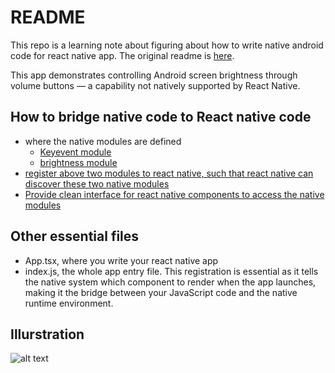 # README

This repo is a learning note about figuring about how to write native android code for react native app. The original readme is [here](./repo.md).

This app demonstrates controlling Android screen brightness through volume buttons — a capability not natively supported by React Native. 


## How to bridge native code to React native code

- where the native modules are defined
    - [Keyevent module](https://github.com/reboottime/Android-Native-Modules-in-React-Native/blob/main/android/app/src/main/java/com/nativemodulesreactnativev0/keyevent/KeyEventModule.kt)
    - [brightness module](https://github.com/reboottime/Android-Native-Modules-in-React-Native/blob/main/android/app/src/main/java/com/nativemodulesreactnativev0/brightness/BrightnessModule.kt)
- [register above two modules to react native, such that react native can discover these two native modules](https://github.com/reboottime/Android-Native-Modules-in-React-Native/blob/main/android/app/src/main/java/com/nativemodulesreactnativev0/CustomModules.kt)
- [Provide clean interface for react native components to access the native modules](./NativeModules/)

## Other essential files

- App.tsx, where you write your react native app
- index.js, the whole app entry file. This registration is essential as it tells the native system which component to render when the app launches, making it the bridge between your JavaScript code and the native runtime environment.

## Illurstration

![alt text](https://github.com/reboottime/Android-Native-Modules-in-React-Native/blob/main/image.png)